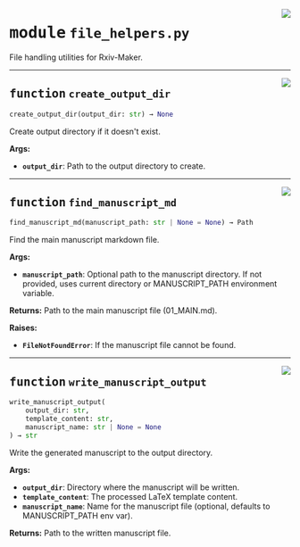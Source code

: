 <!-- markdownlint-disable -->

<a href="https://github.com/henriqueslab/rxiv-maker/blob/main/src/src/rxiv_maker/utils/file_helpers.py#L0"><img align="right" style="float:right;" src="https://img.shields.io/badge/-source-cccccc?style=flat-square"></a>

# <kbd>module</kbd> `file_helpers.py`
File handling utilities for Rxiv-Maker. 


---

<a href="https://github.com/henriqueslab/rxiv-maker/blob/main/src/src/rxiv_maker/utils/file_helpers.py#L19"><img align="right" style="float:right;" src="https://img.shields.io/badge/-source-cccccc?style=flat-square"></a>

## <kbd>function</kbd> `create_output_dir`

```python
create_output_dir(output_dir: str) → None
```

Create output directory if it doesn't exist. 



**Args:**
 
 - <b>`output_dir`</b>:  Path to the output directory to create. 


---

<a href="https://github.com/henriqueslab/rxiv-maker/blob/main/src/src/rxiv_maker/utils/file_helpers.py#L32"><img align="right" style="float:right;" src="https://img.shields.io/badge/-source-cccccc?style=flat-square"></a>

## <kbd>function</kbd> `find_manuscript_md`

```python
find_manuscript_md(manuscript_path: str | None = None) → Path
```

Find the main manuscript markdown file. 



**Args:**
 
 - <b>`manuscript_path`</b>:  Optional path to the manuscript directory. If not provided,  uses current directory or MANUSCRIPT_PATH environment variable. 



**Returns:**
 Path to the main manuscript file (01_MAIN.md). 



**Raises:**
 
 - <b>`FileNotFoundError`</b>:  If the manuscript file cannot be found. 


---

<a href="https://github.com/henriqueslab/rxiv-maker/blob/main/src/src/rxiv_maker/utils/file_helpers.py#L120"><img align="right" style="float:right;" src="https://img.shields.io/badge/-source-cccccc?style=flat-square"></a>

## <kbd>function</kbd> `write_manuscript_output`

```python
write_manuscript_output(
    output_dir: str,
    template_content: str,
    manuscript_name: str | None = None
) → str
```

Write the generated manuscript to the output directory. 



**Args:**
 
 - <b>`output_dir`</b>:  Directory where the manuscript will be written. 
 - <b>`template_content`</b>:  The processed LaTeX template content. 
 - <b>`manuscript_name`</b>:  Name for the manuscript file (optional, defaults to MANUSCRIPT_PATH env var). 



**Returns:**
 Path to the written manuscript file. 


